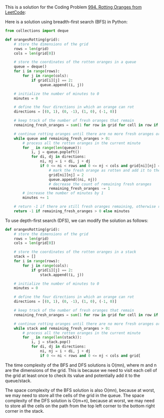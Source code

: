 This is a solution for the Coding Problem [994. Rotting Oranges from LeetCode](https://leetcode.com/problems/rotting-oranges/description):

Here is a solution using breadth-first search (BFS) in Python:

```python
from collections import deque

def orangesRotting(grid):
    # store the dimensions of the grid
    rows = len(grid)
    cols = len(grid[0])

    # store the coordinates of the rotten oranges in a queue
    queue = deque()
    for i in range(rows):
        for j in range(cols):
            if grid[i][j] == 2:
                queue.append((i, j))

    # initialize the number of minutes to 0
    minutes = 0

    # define the four directions in which an orange can rot
    directions = [(0, 1), (0, -1), (1, 0), (-1, 0)]

    # keep track of the number of fresh oranges that remain
    remaining_fresh_oranges = sum(1 for row in grid for cell in row if cell == 1)

    # continue rotting oranges until there are no more fresh oranges or the queue is empty
    while queue and remaining_fresh_oranges > 0:
        # process all the rotten oranges in the current minute
        for _ in range(len(queue)):
            i, j = queue.popleft()
            for di, dj in directions:
                ni, nj = i + di, j + dj
                if 0 <= ni < rows and 0 <= nj < cols and grid[ni][nj] == 1:
                    # mark the fresh orange as rotten and add it to the queue
                    grid[ni][nj] = 2
                    queue.append((ni, nj))
                    # decrease the count of remaining fresh oranges
                    remaining_fresh_oranges -= 1
        # increase the number of minutes by 1
        minutes += 1

    # return -1 if there are still fresh oranges remaining, otherwise return the number of minutes
    return -1 if remaining_fresh_oranges > 0 else minutes

```

To use depth-first search (DFS), we can modify the solution as follows:

```python
def orangesRotting(grid):
    # store the dimensions of the grid
    rows = len(grid)
    cols = len(grid[0])

    # store the coordinates of the rotten oranges in a stack
    stack = []
    for i in range(rows):
        for j in range(cols):
            if grid[i][j] == 2:
                stack.append((i, j))

    # initialize the number of minutes to 0
    minutes = 0

    # define the four directions in which an orange can rot
    directions = [(0, 1), (0, -1), (1, 0), (-1, 0)]

    # keep track of the number of fresh oranges that remain
    remaining_fresh_oranges = sum(1 for row in grid for cell in row if cell == 1)

    # continue rotting oranges until there are no more fresh oranges or the stack is empty
    while stack and remaining_fresh_oranges > 0:
        # process all the rotten oranges in the current minute
        for _ in range(len(stack)):
            i, j = stack.pop()
            for di, dj in directions:
                ni, nj = i + di, j + dj
                if 0 <= ni < rows and 0 <= nj < cols and grid[
```

The time complexity of the BFS and DFS solutions is O(mn), where m and n are the dimensions of the grid. This is because we need to visit each cell of the grid at least once to check its value and potentially add it to the queue/stack.

The space complexity of the BFS solution is also O(mn), because at worst, we may need to store all the cells of the grid in the queue. The space complexity of the DFS solution is O(m+n), because at worst, we may need to store all the cells on the path from the top left corner to the bottom right corner in the stack.
